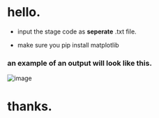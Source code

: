 # hello.

- input the stage code as **seperate** .txt file.

- make sure you pip install matplotlib
 
### an example of an output will look like this.

![image](https://github.com/frky1/stageAnalyzer/assets/71357098/9822d520-fe1f-4a7d-97a7-51aadb974825)


# thanks.


